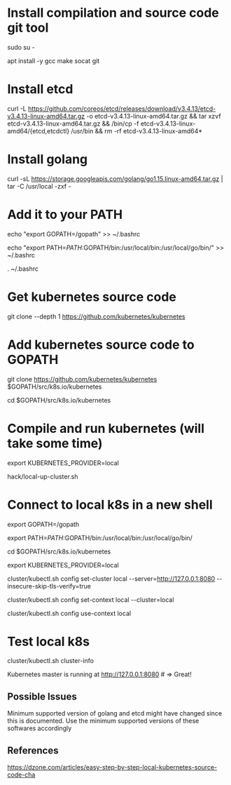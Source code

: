 # Install compilation and source code git tool
sudo su - 

apt install -y gcc make socat git

# Install etcd
curl -L https://github.com/coreos/etcd/releases/download/v3.4.13/etcd-v3.4.13-linux-amd64.tar.gz -o etcd-v3.4.13-linux-amd64.tar.gz && tar xzvf etcd-v3.4.13-linux-amd64.tar.gz && /bin/cp -f etcd-v3.4.13-linux-amd64/{etcd,etcdctl} /usr/bin &amp;&amp; rm -rf etcd-v3.4.13-linux-amd64*

# Install golang
curl -sL https://storage.googleapis.com/golang/go1.15.linux-amd64.tar.gz | tar -C /usr/local -zxf -

# Add it to your PATH

echo "export GOPATH=/gopath" >> ~/.bashrc

echo "export PATH=$PATH:$GOPATH/bin:/usr/local/bin:/usr/local/go/bin/" >> ~/.bashrc

. ~/.bashrc

# Get kubernetes source code
git clone --depth 1 https://github.com/kubernetes/kubernetes

# Add kubernetes source code to GOPATH
git clone https://github.com/kubernetes/kubernetes $GOPATH/src/k8s.io/kubernetes

cd $GOPATH/src/k8s.io/kubernetes

# Compile and run kubernetes (will take some time)
export KUBERNETES_PROVIDER=local

hack/local-up-cluster.sh

# Connect to local k8s in a new shell
export GOPATH=/gopath

export PATH=$PATH:$GOPATH/bin:/usr/local/bin:/usr/local/go/bin/

cd $GOPATH/src/k8s.io/kubernetes

export KUBERNETES_PROVIDER=local

cluster/kubectl.sh config set-cluster local --server=http://127.0.0.1:8080 --insecure-skip-tls-verify=true

cluster/kubectl.sh config set-context local --cluster=local

cluster/kubectl.sh config use-context local


# Test local k8s
cluster/kubectl.sh cluster-info

Kubernetes master is running at http://127.0.0.1:8080 # =&gt; Great!


## Possible Issues

Minimum supported version of golang and etcd might have changed since this is documented. Use the minimum supported versions of these softwares accordingly


## References

https://dzone.com/articles/easy-step-by-step-local-kubernetes-source-code-cha



